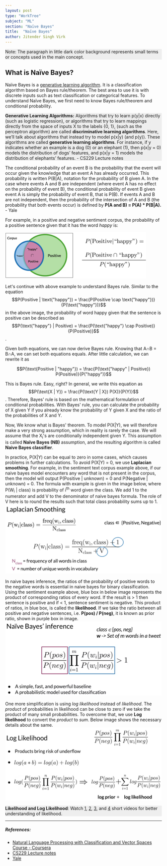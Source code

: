 ```yaml
---
layout: post
type: "WorkTree"
subject: "ML"
section: "Naïve Bayes"
title:  "Naïve Bayes"
author: Jitender Singh Virk
---
```


<p style="background: #eeeeee;">
Note: The paragraph in little dark color background represents small terms or concepts used in the main concept.</p>

## What is Naïve Bayes?
Naïve Bayes is a [generative learning algorithm](https://www.google.com/url?sa=t&rct=j&q=&esrc=s&source=web&cd=&cad=rja&uact=8&ved=2ahUKEwj_6LyR-o3rAhUFVH0KHR2TDIgQFjAEegQIAhAB&url=http%3A%2F%2Fcs229.stanford.edu%2Fnotes%2Fcs229-notes2.pdf&usg=AOvVaw2szJuQ6D4wXmVnhLE0ASbF). It is a classification algorithm based on Bayes rule/theorem. The best area to use it is with discrete inputs such as text classification or categorical features. To understand Naïve Bayes, we first need to know Bayes rule/theorem and conditional probability.


<p style="background: #eeeeee;">
<b>Generative Learning Algorithms:</b> Algorithms that try to learn p(y|x) directly (such as logistic regression), or algorithms that try to learn mappings directly from the space of inputs X to the labels {0, 1}, (such as the perceptron algorithm) are called <b>discriminative learning algorithms</b>. Here, we’ll talk about algorithms that instead try to model p(x|y) (and p(y)). These algorithms are called <b>generative learning algorithms</b>. For instance, if y indicates whether an example is a dog (0) or an elephant (1), then p(x|y = 0) models the distribution of dogs’ features, and p(x|y = 1) models the distribution of elephants’ features. - CS229 Lecture notes
</p>

The conditional probability of an event B is the probability that the event will occur given the knowledge that an event A has already occurred. This probability is written P(B\|A), notation for the probability of B given A. In the case where events A and B are independent (where event A has no effect on the probability of event B), the conditional probability of event B given event A is simply the probability of event B, that is P(B). If events A and B are not independent, then the probability of the intersection of A and B (the probability that both events occur) is defined by **P(A and B) = P(A) * P(B\|A).** - Yale

For example, in a positive and negative sentiment corpus, the probability of a positive sentence given that it has the word _happy_ is:

<img src="/assets/imgs/naivebayes_conditionalprob.png" class="rounded mx-auto d-block" alt="naive bayes example image" style="max-width:90%;  max-height: 20rem;">

Let's continue with above example to understand Bayes rule.
Similar to the equation $$P(Positive | \text{"happy"}) = \frac{P(Positive \cap \text{"happy"})}{P(\text{"happy"})}$$ in the above image, the probability of word happy given that the sentence is positive can be described as $$P(\text{"happy"} | Positive) = \frac{P(\text{"happy"} \cap Positive)}{P(Positive)}$$.

Given both equations, we can now derive Bayes rule. Knowing that A∩B = B∩A, we can set both equations equals. After little calculation, we can rewrite it as

$$P(\text{Positive | "happy"}) = \frac{P(\text{"happy" | Positive}) P(Positive)}{P("happy")}$$

This is Bayes rule. Easy, right? In general, we write this equation as
$$P(\text{X | Y}) = \frac{P(\text{Y | X}) P(X)}{P(Y)}$$. Therefore, Bayes' rule is based on the mathematical formulation of conditional probabilities. With Bayes' rule, you can calculate the probability of X given Y if you already know the probability of Y given X and the ratio of the probabilities of X and Y.


Now, We know what is Bayes' theorem. To model P(X\|Y), we will therefore make a very strong assumption,  which in reality is rarely the case. We will assume that the X<sub>i</sub>'s are conditionally independent given Y. This assumption is called **Naïve Bayes (NB)** assumption, and the resulting algorithm is called **Naive Bayes classifier**.

In practice, P(X\|Y) can be equal to zero in some cases, which causes problems in further calculations. To avoid P(X\|Y) = 0, we use **Laplacian smoothing**. For example, in the sentiment text corpus example above, if our naive bayes model encounters any word that is not present in the corpus, then the model will output P(Positive \| unknown) = 0 and P(Negative \| unknown) = 0. The formula with example is given in the image below, where P(W<sub>i</sub> \| class) is probability of i<sup>th</sup> word given the class. We add 1 to the numerator and add V to the denominator of naive bayes formula. The role of V here is to round the results such that total class probability sums up to 1.
<img src="/assets/imgs/mlcore_laplacian.png" class="rounded mx-auto d-block" alt="Laplacian smoothing example image" style="max-width: 100%; max-height: 20rem;">

In naive bayes inference, the ratios of the probability of positive words to the negative words is essential in naive bayes for binary classification. Using the sentiment example above, blue box in below image represents the product of corresponding ratios of every word. If the result is > 1 then sentence is positive and if < 1, sentence sentiment is negative. This product of ratios, in blue box, is called the **likelihood**. If we take the ratio between all positive and negative sentences, i.e. **P(pos) / P(neg)**, it is known as prior ratio, shown in purple box in image.
<img src="/assets/imgs/mlcore_naivebayesinference.png" class="rounded mx-auto d-block" alt="naive bayes inference example image" style="max-width: 100%; max-height: 20rem;">

One more simplification is using *log likelihood* instead of *likelihood*. The *product* of probabilities in likelihood can be close to zero if we take the product of many small probabilities. To overcome that, we use **Log likelihood** to convert the *product* to *sum*.
Below image shows the necessary details about the same.
<img src="/assets/imgs/mlcore_naivebayesinference2.png" class="rounded mx-auto d-block" alt="naive bayes inference example image 2" style="max-width: 100%; max-height: 20rem;">

<p style="background: #eeeeee;">
<b>Likelihood and Log Likelihood</b>:
Watch
<a href="https://www.youtube.com/watch?v=pYxNSUDSFH4">1</a>,
<a href="https://www.youtube.com/watch?v=XepXtl9YKwc">2</a>,
<a href="https://www.coursera.org/learn/classification-vector-spaces-in-nlp/lecture/rJ4A7/log-likelihood-part-1">3</a>, and
<a href="https://www.coursera.org/learn/classification-vector-spaces-in-nlp/lecture/cIVmu/log-likelihood-part-2">4</a>
short videos for better understanding of likelihood.
</p>





---
##### References:
* [Natural Language Processing with Classification and Vector Spaces Course - Coursera](https://www.coursera.org/learn/classification-vector-spaces-in-nlp/)
* [CS229 Lecture notes](http://cs229.stanford.edu/notes/)
* [Yale](http://www.stat.yale.edu/Courses/1997-98/101/condprob.htm)
